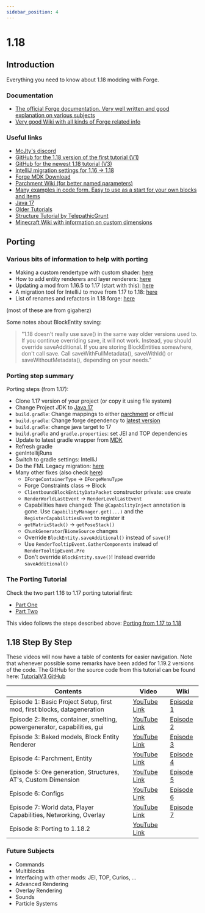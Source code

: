 ```yaml
---
sidebar_position: 4
---
```


# 1.18

## Introduction

Everything you need to know about 1.18 modding with Forge.

### Documentation

* [The official Forge documentation. Very well written and good explanation on various subjects](https://mcforge.readthedocs.org/en/latest/)
* [Very good Wiki with all kinds of Forge related info](https://forge.gemwire.uk/wiki/Main_Page)

### Useful links

* [McJty's discord](https://discord.gg/knAXM4G)
* [GitHub for the 1.18 version of the first tutorial (V1)](https://github.com/McJty/YouTubeModding14/tree/1.18)
* [GitHub for the newest 1.18 tutorial (V3)](https://github.com/McJty/TutorialV3)
* [IntelliJ migration settings for 1.16 -> 1.18](https://gist.github.com/rrehbein/f884960d0b166a5f49b7a2d6127f1763)
* [Forge MDK Download](https://files.minecraftforge.net/net/minecraftforge/forge/)
* [Parchment Wiki (for better named parameters)](https://github.com/ParchmentMC/Parchment/wiki/Getting-Started)
* [Many examples in code form. Easy to use as a start for your own blocks and items](https://github.com/TheGreyGhost/MinecraftByExample)
* [Java 17](https://adoptium.net/)
* [Older Tutorials](../1.14-1.15-1.16/1.14-1.15-1.16.md)
* [Structure Tutorial by TelepathicGrunt](https://github.com/TelepathicGrunt/StructureTutorialMod)
* [Minecraft Wiki with information on custom dimensions](https://minecraft.fandom.com/wiki/Custom_dimension)

## Porting

### Various bits of information to help with porting

* Making a custom rendertype with custom shader: [here](https://gist.github.com/gigaherz/b8756ff463541f07a644ef8f14cb10f5)
* How to add entity renderers and layer renderers: [here](https://gist.github.com/gigaherz/7115024820f55717bc40a6e2247c6aca)
* Updating a mod from 1.16.5 to 1.17 (start with this): [here](https://gist.github.com/gigaherz/6fc52ee532f36ec432db62458c1620b5)
* A migration tool for IntelliJ to move from 1.17 to 1.18: [here](https://gist.github.com/gigaherz/aef4327298473307ae92a6e754fce0d2)
* List of renames and refactors in 1.18 forge: [here](https://gist.github.com/TheCurle/d00b4201369d6536d5e7fdd8040862b1)

(most of these are from gigaherz)

Some notes about BlockEntity saving:

>"1.18 doesn't really use save() in the same way older versions used to. If you continue overriding save, it will not work.
>Instead, you should override saveAdditional.
>If you are storing BlockEntities somewhere, don't call save. Call saveWithFullMetadata(), saveWithId() or saveWithoutMetadata(), depending on your needs."

### Porting step summary

Porting steps (from 1.17):

* Clone 1.17 version of your project (or copy it using file system)
* Change Project JDK to [Java 17](https://adoptium.net/)
* `build.gradle`: Change mappings to either [parchment](https://github.com/ParchmentMC/Parchment/wiki/Getting-Started) or official
* `build.gradle`: Change forge dependency to [latest version](https://files.minecraftforge.net/net/minecraftforge/forge/)
* `build.gradle`: change java target to 17
* `build.gradle` and `gradle.properties`: set JEI and TOP dependencies
* Update to latest gradle wrapper from [MDK](https://files.minecraftforge.net/net/minecraftforge/forge/)
* Refresh gradle
* genIntellijRuns
* Switch to gradle settings: IntelliJ
* Do the FML Legacy migration: [here](https://gist.github.com/gigaherz/aef4327298473307ae92a6e754fce0d2)
* Many other fixes (also check [here](https://gist.github.com/TheCurle/d00b4201369d6536d5e7fdd8040862b1))
    * `IForgeContainerType` -> `IForgeMenuType`
    * Forge Constraints class -> Block
    * `ClientboundBlockEntityDataPacket` constructor private: use create
    * `RenderWorldLastEvent` -> `RenderLevelLastEvent`
    * Capabilities have changed: The `@CapabilityInject` annotation is gone. Use `CapabilityManager.get(...)` and the `RegisterCapabilitiesEvent` to register it
    * `getMatrixStack()` -> `getPoseStack()`
    * `ChunkGenerator`/`BiomeSource` changes
    * Override `BlockEntity.saveAdditional()` instead of `save()`!
    * Use `RenderTooltipEvent.GatherComponents` instead of `RenderTooltipEvent.Pre`
    * Don't override `BlockEntity.save()`! Instead override `saveAdditional()`

### The Porting Tutorial

Check the two part 1.16 to 1.17 porting tutorial first:

* [Part One](https://www.youtube.com/watch?v=9aJjI7UDHeI&t=101s&ab_channel=JorritTyberghein)
* [Part Two](https://www.youtube.com/watch?v=G-eQ8e4zJ8U&ab_channel=JorritTyberghein)

This video follows the steps described above: [Porting from 1.17 to 1.18](https://www.youtube.com/watch?v=O8l5ANZSXnM&ab_channel=JorritTyberghein)

## 1.18 Step By Step

These videos will now have a table of contents for easier navigation. Note that whenever possible some remarks have been added for 1.19.2 versions of the code.
The GitHub for the source code from this tutorial can be found here: [TutorialV3 GitHub](https://github.com/McJty/TutorialV3)

| Contents                                                                 | Video                                                                                   | Wiki                  |
|--------------------------------------------------------------------------|-----------------------------------------------------------------------------------------|-----------------------|
| Episode 1: Basic Project Setup, first mod, first blocks, datageneration  | [YouTube Link](https://www.youtube.com/watch?v=BGzAbutqlyY&ab_channel=JorritTyberghein) | [Episode 1](./ep1.md) |
| Episode 2: Items, container, smelting, powergenerator, capabilities, gui | [YouTube Link](https://www.youtube.com/watch?v=tv6oFjC8sq8&ab_channel=JorritTyberghein) | [Episode 2](./ep2.md) |
| Episode 3: Baked models, Block Entity Renderer                           | [YouTube Link](https://www.youtube.com/watch?v=FOELvN6rGPQ&ab_channel=JorritTyberghein) | [Episode 3](./ep3.md) |
| Episode 4: Parchment, Entity                                             | [YouTube Link](https://www.youtube.com/watch?v=ydM7x27L2VM&ab_channel=JorritTyberghein) | [Episode 4](./ep4.md) |
| Episode 5: Ore generation, Structures, AT's, Custom Dimension            | [YouTube Link](https://www.youtube.com/watch?v=rilsGp8dFJA&ab_channel=JorritTyberghein) | [Episode 5](./ep5.md) |
| Episode 6: Configs                                                       | [YouTube Link](https://www.youtube.com/watch?v=e8CdEqQ4hRM&ab_channel=JorritTyberghein) | [Episode 6](./ep6.md) |
| Episode 7: World data, Player Capabilities, Networking, Overlay          | [YouTube Link](https://www.youtube.com/watch?v=prqMxqUtj-0&ab_channel=JorritTyberghein) | [Episode 7](./ep7.md) |
| Episode 8: Porting to 1.18.2                                             | [YouTube Link](https://www.youtube.com/watch?v=Bw1m4guXMmQ&ab_channel=JorritTyberghein) |                       |


### Future Subjects

* Commands
* Multiblocks
* Interfacing with other mods: JEI, TOP, Curios, ...
* Advanced Rendering
* Overlay Rendering
* Sounds
* Particle Systems
